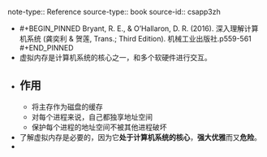 note-type:: Reference
source-type:: book
source-id:: csapp3zh

- #+BEGIN_PINNED
   Bryant, R. E., & O’Hallaron, D. R. (2016). 深入理解计算机系统 (龚奕利 & 贺莲, Trans.; Third Edition). 机械工业出版社.p559-561
  #+END_PINNED
- 虚拟内存是计算机系统的核心之一，和多个软硬件进行交互。
- ## 作用
	- 将主存作为磁盘的缓存
	- 对每个进程来说，自己都独享地址空间
	- 保护每个进程的地址空间不被其他进程破坏
- 了解虚拟内存是必要的，因为它**处于计算机系统的核心**，**强大优雅**而又**危险**。
-